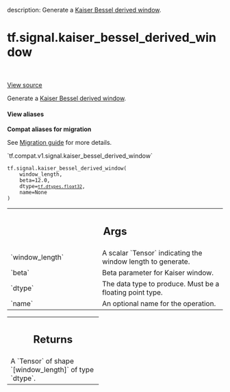 description: Generate a [Kaiser Bessel derived window][kbd].

<div itemscope itemtype="http://developers.google.com/ReferenceObject">
<meta itemprop="name" content="tf.signal.kaiser_bessel_derived_window" />
<meta itemprop="path" content="Stable" />
</div>

# tf.signal.kaiser_bessel_derived_window

<!-- Insert buttons and diff -->

<table class="tfo-notebook-buttons tfo-api nocontent" align="left">

</table>

<a target="_blank" class="external" href="/code/stable/tensorflow/python/ops/signal/window_ops.py">View source</a>



Generate a [Kaiser Bessel derived window][kbd].

<section class="expandable">
  <h4 class="showalways">View aliases</h4>
  <p>
<b>Compat aliases for migration</b>
<p>See
<a href="https://www.tensorflow.org/guide/migrate">Migration guide</a> for
more details.</p>
<p>`tf.compat.v1.signal.kaiser_bessel_derived_window`</p>
</p>
</section>

<pre class="devsite-click-to-copy prettyprint lang-py tfo-signature-link">
<code>tf.signal.kaiser_bessel_derived_window(
    window_length,
    beta=12.0,
    dtype=<a href="../../tf/dtypes.md#float32"><code>tf.dtypes.float32</code></a>,
    name=None
)
</code></pre>



<!-- Placeholder for "Used in" -->


<!-- Tabular view -->
 <table class="responsive fixed orange">
<colgroup><col width="214px"><col></colgroup>
<tr><th colspan="2"><h2 class="add-link">Args</h2></th></tr>

<tr>
<td>
`window_length`
</td>
<td>
A scalar `Tensor` indicating the window length to generate.
</td>
</tr><tr>
<td>
`beta`
</td>
<td>
Beta parameter for Kaiser window.
</td>
</tr><tr>
<td>
`dtype`
</td>
<td>
The data type to produce. Must be a floating point type.
</td>
</tr><tr>
<td>
`name`
</td>
<td>
An optional name for the operation.
</td>
</tr>
</table>



<!-- Tabular view -->
 <table class="responsive fixed orange">
<colgroup><col width="214px"><col></colgroup>
<tr><th colspan="2"><h2 class="add-link">Returns</h2></th></tr>
<tr class="alt">
<td colspan="2">
A `Tensor` of shape `[window_length]` of type `dtype`.
</td>
</tr>

</table>


[kbd]:
  https://en.wikipedia.org/wiki/Kaiser_window#Kaiser%E2%80%93Bessel-derived_(KBD)_window